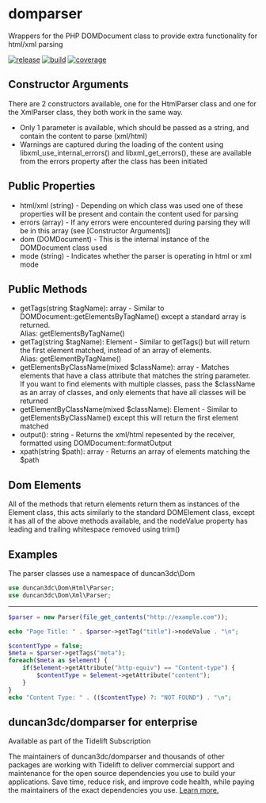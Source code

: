 domparser
=========

Wrappers for the PHP DOMDocument class to provide extra functionality for html/xml parsing

[![release](https://poser.pugx.org/duncan3dc/domparser/version.svg)](https://packagist.org/packages/duncan3dc/domparser)
[![build](https://github.com/duncan3dc/domparser/workflows/.github/workflows/buildcheck.yml/badge.svg?branch=master)](https://github.com/duncan3dc/domparser/actions?query=branch%3Amaster+workflow%3A.github%2Fworkflows%2Fbuildcheck.yml)
[![coverage](https://codecov.io/gh/duncan3dc/domparser/graph/badge.svg)](https://codecov.io/gh/duncan3dc/domparser)


Constructor Arguments
---------------------
There are 2 constructors available, one for the HtmlParser class and one for the XmlParser class, they both work in the same way.
* Only 1 parameter is available, which should be passed as a string, and contain the content to parse (xml/html)
* Warnings are captured during the loading of the content using libxml_use_internal_errors() and libxml_get_errors(), these are available from the errors property after the class has been initiated


Public Properties
-----------------
* html/xml (string) - Depending on which class was used one of these properties will be present and contain the content used for parsing
* errors (array) - If any errors were encountered during parsing they will be in this array (see [Constructor Arguments])
* dom (DOMDocument) - This is the internal instance of the DOMDocument class used
* mode (string) - Indicates whether the parser is operating in html or xml mode


Public Methods
--------------
* getTags(string $tagName): array - Similar to DOMDocument::getElementsByTagName() except a standard array is returned.  
Alias: getElementsByTagName()
* getTag(string $tagName): Element - Similar to getTags() but will return the first element matched, instead of an array of elements.  
Alias: getElementByTagName()
* getElementsByClassName(mixed $className): array - Matches elements that have a class attribute that matches the string parameter.  
If you want to find elements with multiple classes, pass the $className as an array of classes, and only elements that have all classes will be returned
* getElementByClassName(mixed $className): Element - Similar to getElementsByClassName() except this will return the first element matched
* output(): string - Returns the xml/html repesented by the receiver, formatted using DOMDocument::formatOutput
* xpath(string $path): array - Returns an array of elements matching the $path


Dom Elements
------------
All of the methods that return elements return them as instances of the Element class, this acts similarly to the standard DOMElement class, except it has all of the above methods available, and the nodeValue property has leading and trailing whitespace removed using trim()


Examples
--------

The parser classes use a namespace of duncan3dc\Dom
```php
use duncan3dc\Dom\Html\Parser;
use duncan3dc\Dom\Xml\Parser;
```

-------------------

```php
$parser = new Parser(file_get_contents("http://example.com"));

echo "Page Title: " . $parser->getTag("title")->nodeValue . "\n";

$contentType = false;
$meta = $parser->getTags("meta");
foreach($meta as $element) {
	if($element->getAttribute("http-equiv") == "Content-type") {
		$contentType = $element->getAttribute("content");
	}
}
echo "Content Type: " . (($contentType) ?: "NOT FOUND") . "\n";
```


## duncan3dc/domparser for enterprise

Available as part of the Tidelift Subscription

The maintainers of duncan3dc/domparser and thousands of other packages are working with Tidelift to deliver commercial support and maintenance for the open source dependencies you use to build your applications. Save time, reduce risk, and improve code health, while paying the maintainers of the exact dependencies you use. [Learn more.](https://tidelift.com/subscription/pkg/packagist-duncan3dc-domparser?utm_source=packagist-duncan3dc-domparser&utm_medium=referral&utm_campaign=readme)
